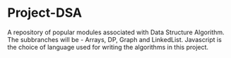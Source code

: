 # Project-DSA #
A repository of popular modules associated with Data Structure Algorithm. 
The subbranches will be - Arrays, DP, Graph and LinkedList.
Javascript is the choice of language used for writing the algorithms in this project.
